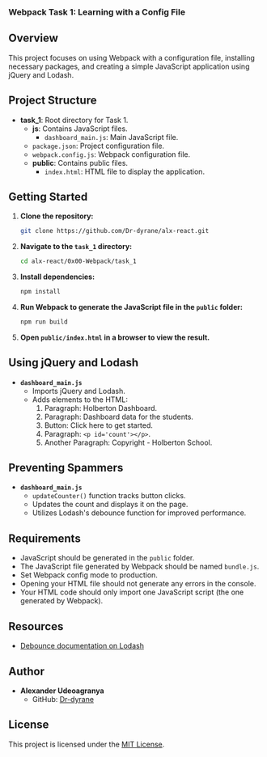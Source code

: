 ### Webpack Task 1: Learning with a Config File

## Overview
This project focuses on using Webpack with a configuration file, installing necessary packages, and creating a simple JavaScript application using jQuery and Lodash.

## Project Structure
- **task_1**: Root directory for Task 1.
  - **js**: Contains JavaScript files.
    - `dashboard_main.js`: Main JavaScript file.
  - `package.json`: Project configuration file.
  - `webpack.config.js`: Webpack configuration file.
  - **public**: Contains public files.
    - `index.html`: HTML file to display the application.

## Getting Started
1. **Clone the repository:**
   ```bash
   git clone https://github.com/Dr-dyrane/alx-react.git
   ```

2. **Navigate to the `task_1` directory:**
   ```bash
   cd alx-react/0x00-Webpack/task_1
   ```

3. **Install dependencies:**
   ```bash
   npm install
   ```

4. **Run Webpack to generate the JavaScript file in the `public` folder:**
   ```bash
   npm run build
   ```

5. **Open `public/index.html` in a browser to view the result.**

## Using jQuery and Lodash
- **`dashboard_main.js`**
  - Imports jQuery and Lodash.
  - Adds elements to the HTML:
    1. Paragraph: Holberton Dashboard.
    2. Paragraph: Dashboard data for the students.
    3. Button: Click here to get started.
    4. Paragraph: `<p id='count'></p>`.
    5. Another Paragraph: Copyright - Holberton School.

## Preventing Spammers
- **`dashboard_main.js`**
  - `updateCounter()` function tracks button clicks.
  - Updates the count and displays it on the page.
  - Utilizes Lodash's debounce function for improved performance.

## Requirements
- JavaScript should be generated in the `public` folder.
- The JavaScript file generated by Webpack should be named `bundle.js`.
- Set Webpack config mode to production.
- Opening your HTML file should not generate any errors in the console.
- Your HTML code should only import one JavaScript script (the one generated by Webpack).

## Resources
- [Debounce documentation on Lodash](https://lodash.com/docs/4.17.15#debounce)

## Author
- **Alexander Udeoagranya**
  - GitHub: [Dr-dyrane](https://github.com/Dr-dyrane)

## License
This project is licensed under the [MIT License](LICENSE).
